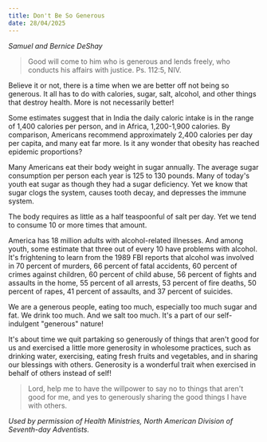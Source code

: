 ```yaml
---
title: Don't Be So Generous
date: 28/04/2025
---
```


_Samuel and Bernice DeShay_

> <p></p>
> Good will come to him who is generous and lends freely, who conducts his affairs with justice. Ps. 112:5, NIV.

Believe it or not, there is a time when we are better off not being so generous. It all has to do with calories, sugar, salt, alcohol, and other things that destroy health. More is not necessarily better!

Some estimates suggest that in India the daily caloric intake is in the range of 1,400 calories per person, and in Africa, 1,200-1,900 calories. By comparison, Americans recommend approximately 2,400 calories per day per capita, and many eat far more. Is it any wonder that obesity has reached epidemic proportions?

Many Americans eat their body weight in sugar annually. The average sugar consumption per person each year is 125 to 130 pounds. Many of today's youth eat sugar as though they had a sugar deficiency. Yet we know that sugar clogs the system, causes tooth decay, and depresses the immune system.

The body requires as little as a half teaspoonful of salt per day. Yet we tend to consume 10 or more times that amount.

America has 18 million adults with alcohol-related illnesses. And among youth, some estimate that three out of every 10 have problems with alcohol. It's frightening to learn from the 1989 FBI reports that alcohol was involved in 70 percent of murders, 66 percent of fatal accidents, 60 percent of crimes against children, 60 percent of child abuse, 56 percent of fights and assaults in the home, 55 percent of all arrests, 53 percent of fire deaths, 50 percent of rapes, 41 percent of assaults, and 37 percent of suicides.

We are a generous people, eating too much, especially too much sugar and fat. We drink too much. And we salt too much. It's a part of our self-indulgent "generous" nature!

It's about time we quit partaking so generously of things that aren't good for us and exercised a little more generosity in wholesome practices, such as drinking water, exercising, eating fresh fruits and vegetables, and in sharing our blessings with others. Generosity is a wonderful trait when exercised in behalf of others instead of self!

> <callout></callout>
> Lord, help me to have the willpower to say no to things that aren't good for me, and yes to generously sharing the good things I have with others.

_Used by permission of Health Ministries, North American Division of Seventh-day Adventists._
